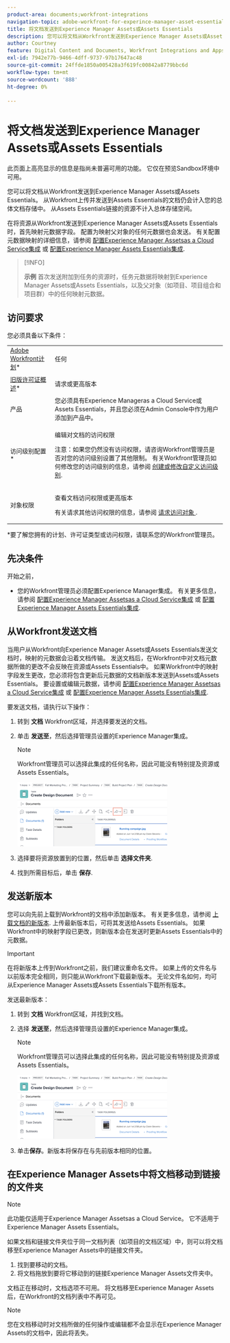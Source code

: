```yaml
---
product-area: documents;workfront-integrations
navigation-topic: adobe-workfront-for-experince-manager-asset-essentials
title: 将文档发送到Experience Manager Assets或Assets Essentials
description: 您可以将文档从Workfront发送到Experience Manager Assets或Assets Essentials。 从Workfront上传并发送到Assets Essentials的文档仍会计入您的总体文档存储中。 从Assets Essentials链接的资源不计入总体存储空间。
author: Courtney
feature: Digital Content and Documents, Workfront Integrations and Apps
exl-id: 7942e77b-9466-4dff-9737-97b17647ac48
source-git-commit: 24ffde1850a005428a3f619fc00842a8779bbc6d
workflow-type: tm+mt
source-wordcount: '888'
ht-degree: 0%

---
```


# 将文档发送到Experience Manager Assets或Assets Essentials

<span class="preview">此页面上高亮显示的信息是指尚未普遍可用的功能。 它仅在预览Sandbox环境中可用。</span>

您可以将文档从Workfront发送到Experience Manager Assets或Assets Essentials。 从Workfront上传并发送到Assets Essentials的文档仍会计入您的总体文档存储中。 从Assets Essentials链接的资源不计入总体存储空间。

在将资源从Workfront发送到Experience Manager Assets或Assets Essentials时，首先映射元数据字段。 配置为映射父对象的任何元数据也会发送。 有关配置元数据映射的详细信息，请参阅 [配置Experience Manager Assetsas a Cloud Service集成](/help/quicksilver/administration-and-setup/configure-integrations/configure-aacs-integration.md) 或 [配置Experience Manager Assets Essentials集成](/help/quicksilver/documents/adobe-workfront-for-experience-manager-assets-essentials/setup-asset-essentials.md).

>[!INFO]
>
>**示例** 首次发送附加到任务的资源时，任务元数据将映射到Experience Manager Assets或Assets Essentials，以及父对象（如项目、项目组合和项目群）中的任何映射元数据。

## 访问要求

您必须具备以下条件：

<table style="table-layout:auto"> 
 <col> 
 <col> 
 <tbody> 
  <tr> 
   <td role="rowheader"><a href="https://www.workfront.com/plans" target="_blank">Adobe Workfront计划</a>*</td> 
   <td> <p> 任何</p> </td> 
  </tr> 
  <tr> 
   <td role="rowheader"><a href="../../administration-and-setup/add-users/access-levels-and-object-permissions/wf-licenses.md" class="MCXref xref">旧版许可证概述</a>*</td> 
   <td> <p>请求或更高版本</p> </td> 
  </tr> 
  <tr> 
   <td role="rowheader">产品</td> 
   <td>您必须具有Experience Manageras a Cloud Service或Assets Essentials，并且您必须在Admin Console中作为用户添加到产品中。
</td> 
  </tr> 
  <tr> 
   <td role="rowheader">访问级别配置*</td> 
   <td> <p>编辑对文档的访问权限</p> <p>注意：如果您仍然没有访问权限，请咨询Workfront管理员是否对您的访问级别设置了其他限制。 有关Workfront管理员如何修改您的访问级别的信息，请参阅 <a href="../../administration-and-setup/add-users/configure-and-grant-access/create-modify-access-levels.md" class="MCXref xref">创建或修改自定义访问级别</a>.</p> </td> 
  </tr> 
  <tr> 
   <td role="rowheader">对象权限</td> 
   <td> <p>查看文档访问权限或更高版本</p> <p>有关请求其他访问权限的信息，请参阅 <a href="../../workfront-basics/grant-and-request-access-to-objects/request-access.md" class="MCXref xref">请求访问对象 </a>.</p> </td> 
  </tr> 
 </tbody> 
</table>

&#42;要了解您拥有的计划、许可证类型或访问权限，请联系您的Workfront管理员。

## 先决条件

开始之前，

* 您的Workfront管理员必须配置Experience Manager集成。 有关更多信息，请参阅 [配置Experience Manager Assetsas a Cloud Service集成](/help/quicksilver/administration-and-setup/configure-integrations/configure-aacs-integration.md) 或 [配置Experience Manager Assets Essentials集成](/help/quicksilver/documents/adobe-workfront-for-experience-manager-assets-essentials/setup-asset-essentials.md).


## 从Workfront发送文档

当用户从Workfront向Experience Manager Assets或Assets Essentials发送文档时，映射的元数据会沿着文档传输。 发送文档后，在Workfront中对文档元数据所做的更改不会反映在资源或Assets Essentials中。 如果Workfront中的映射字段发生更改，您必须将包含更新后元数据的文档新版本发送到Assets或Assets Essentials。 要设置或编辑元数据，请参阅 [配置Experience Manager Assetsas a Cloud Service集成](/help/quicksilver/administration-and-setup/configure-integrations/configure-aacs-integration.md) 或 [配置Experience Manager Assets Essentials集成](../../documents/adobe-workfront-for-experience-manager-assets-essentials/setup-asset-essentials.md).

要发送文档，请执行以下操作：

1. 转到 **文档** Workfront区域，并选择要发送的文档。
1. 单击 **发送至**，然后选择管理员设置的Experience Manager集成。

   >[!NOTE]
   >
   >Workfront管理员可以选择此集成的任何名称，因此可能没有特别提及资源或Assets Essentials。

   ![](assets/copy-of-send-to-in-toolbar-350x149.png)

1. 选择要将资源放置到的位置，然后单击 **选择文件夹**.
1. 找到所需目标后，单击 **保存**.

## 发送新版本

您可以向先前上载到Workfront的文档中添加新版本。 有关更多信息，请参阅 [上载文档的新版本](../../documents/managing-documents/upload-new-document-version.md). 上传最新版本后，可将其发送给Assets Essentials。 如果Workfront中的映射字段已更改，则新版本会在发送时更新Assets Essentials中的元数据。

>[!IMPORTANT]
>
>在将新版本上传到Workfront之前，我们建议重命名文件。 如果上传的文件名与以前版本完全相同，则只能从Workfront下载最新版本。 无论文件名如何，均可从Experience Manager Assets或Assets Essentials下载所有版本。

发送最新版本：

1. 转到 **文档** Workfront区域，并找到文档。
1. 选择 **发送至**，然后选择管理员设置的Experience Manager集成。

   >[!NOTE]
   >
   >Workfront管理员可以选择此集成的任何名称，因此可能没有特别提及资源或Assets Essentials。

   ![](assets/copy-of-send-to-in-toolbar-350x149.png)

1. 单击&#x200B;**保存**。新版本将保存在与先前版本相同的位置。

## 在Experience Manager Assets中将文档移动到链接的文件夹

>[!NOTE]
>
>此功能仅适用于Experience Manager Assetsas a Cloud Service。 它不适用于Experience Manager Assets Essentials。

如果文档和链接文件夹位于同一文档列表（如项目的文档区域）中，则可以将文档移至Experience Manager Assets中的链接文件夹。

1. 找到要移动的文档。
1. 将文档拖放到要将它移动到的链接Experience Manager Assets文件夹中。

<div class="preview">文档正在移动时，文档选项不可用。 将文档移至Experience Manager Assets后，在Workfront的文档列表中不再可见。

>[!NOTE]
>
> 您在文档移动时对文档所做的任何操作或编辑都不会显示在Experience Manager Assets的文档中，因此将丢失。
</div>
